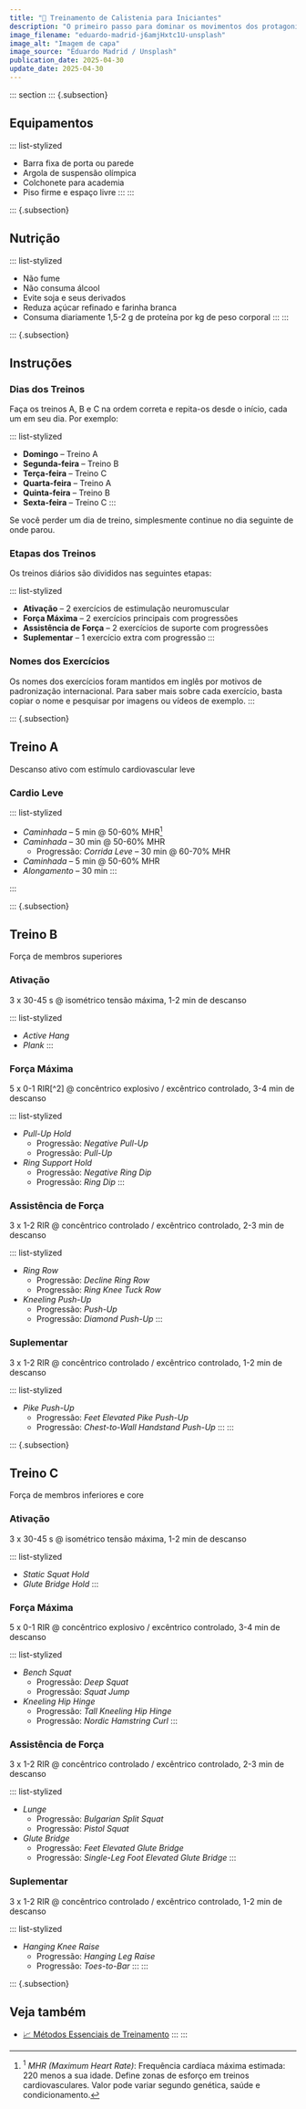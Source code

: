 ```yaml
---
title: "🤸 Treinamento de Calistenia para Iniciantes"
description: "O primeiro passo para dominar os movimentos dos protagonistas de anime."
image_filename: "eduardo-madrid-j6amjHxtc1U-unsplash"
image_alt: "Imagem de capa"
image_source: "Eduardo Madrid / Unsplash"
publication_date: 2025-04-30
update_date: 2025-04-30
---
```

::: section
::: {.subsection}
## Equipamentos

::: list-stylized
* Barra fixa de porta ou parede
* Argola de suspensão olímpica
* Colchonete para academia
* Piso firme e espaço livre
:::
:::

::: {.subsection}
## Nutrição

::: list-stylized
* Não fume
* Não consuma álcool
* Evite soja e seus derivados
* Reduza açúcar refinado e farinha branca
* Consuma diariamente 1,5-2 g de proteína por kg de peso corporal
:::
:::

::: {.subsection}
## Instruções

### Dias dos Treinos

Faça os treinos A, B e C na ordem correta e repita-os desde o início, cada um em seu dia. Por exemplo:

::: list-stylized
* **Domingo** – Treino A
* **Segunda-feira** – Treino B
* **Terça-feira** – Treino C
* **Quarta-feira** – Treino A
* **Quinta-feira** – Treino B
* **Sexta-feira** – Treino C
:::

Se você perder um dia de treino, simplesmente continue no dia seguinte de onde parou.

### Etapas dos Treinos

Os treinos diários são divididos nas seguintes etapas:

::: list-stylized
* **Ativação** – 2 exercícios de estimulação neuromuscular
* **Força Máxima** – 2 exercícios principais com progressões
* **Assistência de Força** – 2 exercícios de suporte com progressões
* **Suplementar** – 1 exercício extra com progressão
:::

### Nomes dos Exercícios

Os nomes dos exercícios foram mantidos em inglês por motivos de padronização internacional. Para saber mais sobre cada exercício, basta copiar o nome e pesquisar por imagens ou vídeos de exemplo.
:::

::: {.subsection}
<hgroup>
## Treino A
<p class="subheading">Descanso ativo com estímulo cardiovascular leve</p>
</hgroup>

### Cardio Leve

::: list-stylized
* _Caminhada_ – 5 min @ 50-60% MHR[^1]
* _Caminhada_ – 30 min @ 50-60% MHR
  + Progressão: _Corrida Leve_ – 30 min @ 60-70% MHR
* _Caminhada_ – 5 min @ 50-60% MHR
* _Alongamento_ – 30 min
:::

[^1]: <sup>1</sup> _MHR (Maximum Heart Rate)_: Frequência cardíaca máxima estimada: 220 menos a sua idade. Define zonas de esforço em treinos cardiovasculares. Valor pode variar segundo genética, saúde e condicionamento.

:::

::: {.subsection}
<hgroup>
## Treino B
<p class="subheading">Força de membros superiores</p>
</hgroup>

### Ativação
<p class="subheading">3 x 30-45 s @ isométrico tensão máxima, 1-2 min de descanso</p>

::: list-stylized
* _Active Hang_
* _Plank_
:::

### Força Máxima
<p class="subheading">5 x 0-1 RIR[^2] @ concêntrico explosivo / excêntrico controlado, 3-4 min de descanso</p>

[^2]: <sup>2</sup> _RIR (Reps in Reserve)_: Encerre a série com uma quantidade de repetições em reserva, sem atingir a falha – ou seja, quando você ainda conseguiria completar aquele número de repetições com forma perfeita. Garante estímulo eficaz com mínima fadiga, ideal para consistência e domínio técnico.

::: list-stylized
* _Pull-Up Hold_
  + Progressão: _Negative Pull-Up_
  + Progressão: _Pull-Up_
* _Ring Support Hold_
  + Progressão: _Negative Ring Dip_
  + Progressão: _Ring Dip_
:::

### Assistência de Força
<p class="subheading">3 x 1-2 RIR @ concêntrico controlado / excêntrico controlado, 2-3 min de descanso</p>

::: list-stylized
* _Ring Row_
  + Progressão: _Decline Ring Row_
  + Progressão: _Ring Knee Tuck Row_
* _Kneeling Push-Up_
  + Progressão: _Push-Up_
  + Progressão: _Diamond Push-Up_
:::

### Suplementar
<p class="subheading">3 x 1-2 RIR @ concêntrico controlado / excêntrico controlado, 1-2 min de descanso</p>

::: list-stylized
* _Pike Push-Up_
  + Progressão: _Feet Elevated Pike Push-Up_
  + Progressão: _Chest-to-Wall Handstand Push-Up_
:::
:::

::: {.subsection}
<hgroup>
## Treino C
<p class="subheading">Força de membros inferiores e core</p>
</hgroup>

### Ativação
<p class="subheading">3 x 30-45 s @ isométrico tensão máxima, 1-2 min de descanso</p>

::: list-stylized
* _Static Squat Hold_
* _Glute Bridge Hold_
:::

### Força Máxima
<p class="subheading">5 x 0-1 RIR @ concêntrico explosivo / excêntrico controlado, 3-4 min de descanso</p>

::: list-stylized
* _Bench Squat_
  + Progressão: _Deep Squat_
  + Progressão: _Squat Jump_
* _Kneeling Hip Hinge_
  + Progressão: _Tall Kneeling Hip Hinge_
  + Progressão: _Nordic Hamstring Curl_
:::

### Assistência de Força
<p class="subheading">3 x 1-2 RIR @ concêntrico controlado / excêntrico controlado, 2-3 min de descanso</p>

::: list-stylized
* _Lunge_
  + Progressão: _Bulgarian Split Squat_
  + Progressão: _Pistol Squat_
* _Glute Bridge_
  + Progressão: _Feet Elevated Glute Bridge_
  + Progressão: _Single-Leg Foot Elevated Glute Bridge_
:::

### Suplementar
<p class="subheading">3 x 1-2 RIR @ concêntrico controlado / excêntrico controlado, 1-2 min de descanso</p>

::: list-stylized
* _Hanging Knee Raise_
  + Progressão: _Hanging Leg Raise_
  + Progressão: _Toes-to-Bar_
:::
:::

::: {.subsection}
## Veja também
* [📈 Métodos Essenciais de Treinamento](/essential-training-methods/)
:::
:::
